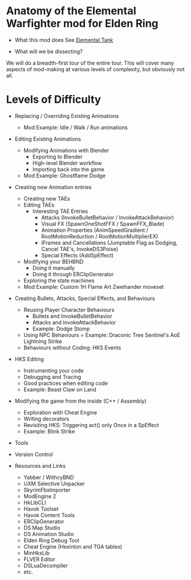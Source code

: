 # Anatomy of the Elemental Warfighter mod for Elden Ring

- What this mod does
See [Elemental Tank](https://www.nexusmods.com/eldenring/mods/4920)

- What will we be dissecting?

We will do a breadth-first tour of the entire tour. This will cover many aspects of mod-making at various levels of complexity, but obviously not all.

# Levels of Difficulty

- Replacing / Overriding Existing Animations
  - Mod Example: Idle / Walk / Run animations
- Editing Existing Animations
  - Modifying Animations with Blender
    - Exporting to Blender
    - High-level Blender workflow
    - Importing back into the game
  - Mod Example: Ghostflame Dodge
- Creating new Animation entries
  - Creating new TAEs
  - Editing TAEs
    - Interesting TAE Entries
      - Attacks (InvokeBulletBehavior / InvokeAttackBehavior)
      - Visual FX (SpawnOneShotFFX / SpawnFFX_Blade)
      - Animation Properties (AnimSpeedGradient / RootMotionReduction / RootMotionMultiplierEX)
      - IFrames and Cancellations (Jumptable Flag as Dodging, Cancel TAE's, InvokeDS3Poise)
      - Special Effects (AddSpEffect)
  - Modifying your BEHBND
    - Doing it manually
    - Doing it through ERClipGenerator
  - Exploring the state machines
  - Mod Example: Custom 1H Flame Art Zweihander moveset
- Creating Bullets, Attacks, Special Effects, and Behaviours
  - Reusing Player Character Behaviours
    - Bullets and InvokeBulletBehavior
    - Attacks and InvokeAttackBehavior
    - Example: Dodge Stomp
  - Using NPC Behaviours
    = Example: Draconic Tree Sentinel's AoE Lightning Strike
  - Behaviours without Coding: HKS Events
- HKS Editing
  - Instrumenting your code
  - Debugging and Tracing
  - Good practices when editing code
  - Example: Beast Claw on Land
- Modifying the game from the inside (C++ / Assembly)
  - Exploration with Cheat Engine
  - Writing decorators
  - Revisiting HKS: Triggering act() only Once in a SpEffect
  - Example: Blink Strike

- Tools
- Version Control
- Resources and Links
  - Yabber / WithcyBND
  - UXM Selective Unpacker
  - SkyrimFbxImporter
  - ModEngine 2
  - HkLibCLI
  - Havok Toolset
  - Havok Content Tools
  - ERClipGenerator
  - DS Map Studio
  - DS Animation Studio
  - Elden Ring Debug Tool
  - Cheat Engine (Hexinton and TGA tables)
  - MinHksLib
  - FLVER Editor
  - DSLuaDecompiler
  - etc.
